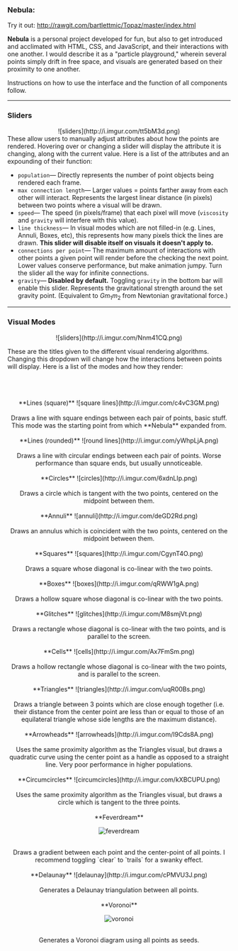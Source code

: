 ### Nebula:

Try it out: http://rawgit.com/bartlettmic/Topaz/master/index.html

**Nebula** is a personal project developed for fun, but also to get introduced and acclimated with HTML, CSS, and JavaScript, and their interactions with one another. I would describe it as a "particle playground," wherein several points simply drift in free space, and visuals are generated based on their proximity to one another.

Instructions on how to use the interface and the function of all components follow.

***
### Sliders
<center>![sliders](http://i.imgur.com/tt5bM3d.png)</center>
These allow users to manually adjust attributes about how the points are rendered. Hovering over or changing a slider will display the attribute it is changing, along with the current value. Here is a list of the attributes and an expounding of their function:

* `population`&mdash; Directly represents the number of point objects being rendered each frame.
* `max connection length`&mdash; Larger values = points farther away from each other will interact. Represents the largest linear distance (in pixels) between two points where a visual will be drawn.
* `speed`&mdash; The speed (in pixels/frame) that each pixel will move (`viscosity` and `gravity` will interfere with this value).
* `line thickness`&mdash; In visual modes which are not filled-in (e.g. Lines, Annuli, Boxes, etc), this represents how many pixels thick the lines are drawn. **This slider will disable itself on visuals it doesn't apply to.**
* `connections per point`&mdash; The maximum amount of interactions with other points a given point will render before the checking the next point. Lower values conserve performance, but make animation jumpy. Turn the slider all the way for infinite connections.
* `gravity`&mdash; **Disabled by default.** Toggling `gravity` in the bottom bar will enable this slider. Represents the gravitational strength around the set gravity point. (Equivalent to *Gm*<sub>1</sub>*m*<sub>2</sub> from Newtonian gravitational force.)

***

### Visual Modes
<center>![sliders](http://i.imgur.com/Nnm41CQ.png)</center>

These are the titles given to the different visual rendering algorithms. Changing this dropdown will change how the interactions between points will display.
Here is a list of the modes and how they render:<br><br><br><br>

<center>
**Lines (square)** ![square lines](http://i.imgur.com/c4vC3GM.png)
</center>
<center>
<br>Draws a line with square endings between each pair of points, basic stuff. This mode was the starting point from which **Nebula** expanded from.
</center>

<br>
<center>**Lines (rounded)** ![round lines](http://i.imgur.com/yWhpLjA.png)</center>
</center>
<center>
<br>Draws a line with circular endings between each pair of points. Worse performance than square ends, but usually unnoticeable.
</center>

<br>
<center>**Circles** ![circles](http://i.imgur.com/6xdnLIp.png)</center>
</center>
<center>
<br>Draws a circle which is tangent with the two points, centered on the midpoint between them.</center>

<br>
<center>**Annuli** ![annuli](http://i.imgur.com/deGD2Rd.png)</center>
</center>
<center>
<br>Draws an annulus which is coincident with the two points, centered on the midpoint between them.</center>

<br>
<center>**Squares** ![squares](http://i.imgur.com/CgynT4O.png)</center>
</center>
<center>
<br>Draws a square whose diagonal is co-linear with the two points.</center>

<br>
<center>**Boxes** ![boxes](http://i.imgur.com/qRWW1gA.png)</center>
</center>
<center>
<br>Draws a hollow square whose diagonal is co-linear with the two points.</center>

<br>
<center>**Glitches** ![glitches](http://i.imgur.com/M8smjVt.png)</center>
</center>
<center>
<br>Draws a rectangle whose diagonal is co-linear with the two points, and is parallel to the screen.</center>

<br>
<center>**Cells** ![cells](http://i.imgur.com/Ax7FmSm.png)</center>
</center>
<center>
<br>Draws a hollow rectangle whose diagonal is co-linear with the two points, and is parallel to the screen.</center>

<br>
<center>**Triangles** ![triangles](http://i.imgur.com/uqR00Bs.png)</center>
</center>
<center>
<br>
Draws a triangle between 3 points which are close enough together (i.e. their distance from the center point are less than or equal to those of an equilateral triangle whose side lengths are the maximum distance).
</center>

<br>
<center>**Arrowheads** ![arrowheads](http://i.imgur.com/I9Cds8A.png)</center>
</center>
<center>
<br>Uses the same proximity algorithm as the Triangles visual, but draws a quadratic curve using the center point as a handle as opposed to a straight line. Very poor performance in higher populations.</center>

<br>
<center>**Circumcircles** ![circumcircles](http://i.imgur.com/kXBCUPU.png)</center>
</center>
<center>
<br>Uses the same proximity algorithm as the Triangles visual, but draws a circle which is tangent to the three points.</center>

<br>
<center>**Feverdream**

![feverdream](http://i.imgur.com/XF7VdyG.png)</center>
</center>
<center>
<br>Draws a gradient between each point and the center-point of all points. I recommend toggling `clear` to `trails` for a swanky effect.</center>

<br>
<center>**Delaunay** ![delaunay](http://i.imgur.com/cPMVU3J.png)</center>
</center>
<center>
<br>Generates a Delaunay triangulation between all points.</center>

<br>
<center>**Voronoi**

![voronoi](http://i.imgur.com/nmIgxAl.png)</center>
</center>
<center>
<br>Generates a Voronoi diagram using all points as seeds.</center>
